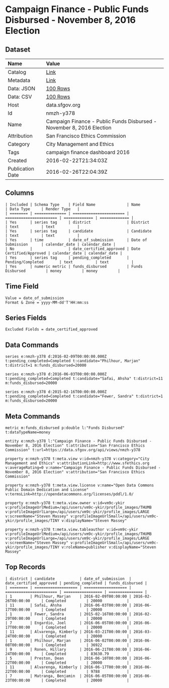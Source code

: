 # Campaign Finance - Public Funds Disbursed - November 8, 2016 Election

## Dataset

| Name | Value |
| :--- | :---- |
| Catalog | [Link](https://catalog.data.gov/dataset/campaign-finance-public-funds-disbursed-november-8-2016-election) |
| Metadata | [Link](https://data.sfgov.org/api/views/nmzh-y378) |
| Data: JSON | [100 Rows](https://data.sfgov.org/api/views/nmzh-y378/rows.json?max_rows=100) |
| Data: CSV | [100 Rows](https://data.sfgov.org/api/views/nmzh-y378/rows.csv?max_rows=100) |
| Host | data.sfgov.org |
| Id | nmzh-y378 |
| Name | Campaign Finance - Public Funds Disbursed - November 8, 2016 Election |
| Attribution | San Francisco Ethics Commission |
| Category | City Management and Ethics |
| Tags | campaign finance dashboard 2016 |
| Created | 2016-02-22T21:34:03Z |
| Publication Date | 2016-02-26T22:04:39Z |

## Columns

```ls
| Included | Schema Type    | Field Name              | Name                    | Data Type     | Render Type   |
| ======== | ============== | ======================= | ======================= | ============= | ============= |
| Yes      | series tag     | district                | District                | text          | text          |
| Yes      | series tag     | candidate               | Candidate               | text          | text          |
| Yes      | time           | date_of_submission      | Date of Submission      | calendar_date | calendar_date |
| No       |                | date_certified_approved | Date Certified/Approved | calendar_date | calendar_date |
| Yes      | series tag     | pending_completed       | Pending/Completed       | text          | text          |
| Yes      | numeric metric | funds_disbursed         | Funds Disbursed         | money         | money         |
```

## Time Field

```ls
Value = date_of_submission
Format & Zone = yyyy-MM-dd'T'HH:mm:ss
```

## Series Fields

```ls
Excluded Fields = date_certified_approved
```

## Data Commands

```ls
series e:nmzh-y378 d:2016-02-09T00:00:00.000Z t:pending_completed=Completed t:candidate="Philhour, Marjan" t:district=1 m:funds_disbursed=20000

series e:nmzh-y378 d:2016-06-03T00:00:00.000Z t:pending_completed=Completed t:candidate="Safai, Ahsha" t:district=11 m:funds_disbursed=20000

series e:nmzh-y378 d:2015-02-16T00:00:00.000Z t:pending_completed=Completed t:candidate="Fewer, Sandra" t:district=1 m:funds_disbursed=20000
```

## Meta Commands

```ls
metric m:funds_disbursed p:double l:"Funds Disbursed" t:dataTypeName=money

entity e:nmzh-y378 l:"Campaign Finance - Public Funds Disbursed - November 8, 2016 Election" t:attribution="San Francisco Ethics Commission" t:url=https://data.sfgov.org/api/views/nmzh-y378

property e:nmzh-y378 t:meta.view v:id=nmzh-y378 v:category="City Management and Ethics" v:attributionLink=http://www.sfethics.org v:averageRating=0 v:name="Campaign Finance - Public Funds Disbursed - November 8, 2016 Election" v:attribution="San Francisco Ethics Commission"

property e:nmzh-y378 t:meta.view.license v:name="Open Data Commons Public Domain Dedication and License" v:termsLink=http://opendatacommons.org/licenses/pddl/1.0/

property e:nmzh-y378 t:meta.view.owner v:id=vm9c-ykir v:profileImageUrlMedium=/api/users/vm9c-ykir/profile_images/THUMB v:profileImageUrlLarge=/api/users/vm9c-ykir/profile_images/LARGE v:screenName="Steven Massey" v:profileImageUrlSmall=/api/users/vm9c-ykir/profile_images/TINY v:displayName="Steven Massey"

property e:nmzh-y378 t:meta.view.tableauthor v:id=vm9c-ykir v:profileImageUrlMedium=/api/users/vm9c-ykir/profile_images/THUMB v:profileImageUrlLarge=/api/users/vm9c-ykir/profile_images/LARGE v:screenName="Steven Massey" v:profileImageUrlSmall=/api/users/vm9c-ykir/profile_images/TINY v:roleName=publisher v:displayName="Steven Massey"
```

## Top Records

```ls
| district | candidate           | date_of_submission  | date_certified_approved | pending_completed | funds_disbursed | 
| ======== | =================== | =================== | ======================= | ================= | =============== | 
| 1        | Philhour, Marjan    | 2016-02-09T00:00:00 | 2016-02-26T00:00:00     | Completed         | 20000           | 
| 11       | Safai, Ahsha        | 2016-06-03T00:00:00 | 2016-06-17T00:00:00     | Completed         | 20000           | 
| 1        | Fewer, Sandra       | 2015-02-16T00:00:00 | 2016-02-29T00:00:00     | Completed         | 20000           | 
| 7        | Engardio, Joel      | 2016-06-05T00:00:00 | 2016-06-17T00:00:00     | Completed         | 20000           | 
| 11       | Alvarenga, Kimberly | 2016-03-21T00:00:00 | 2016-03-24T00:00:00     | Completed         | 20000           | 
| 1        | Philhour, Marjan    | 2016-06-02T00:00:00 | 2016-06-08T00:00:00     | Completed         | 36922           | 
| 9        | Ronen, Hillary      | 2016-06-21T00:00:00 | 2016-06-24T00:00:00     | Completed         | 83630.79        | 
| 5        | Preston, Dean       | 2016-06-10T00:00:00 | 2016-06-22T00:00:00     | Completed         | 20000           | 
| 11       | Alvarenga, Kimberly | 2016-06-17T00:00:00 | 2016-06-22T00:00:00     | Completed         | 9788            | 
| 7        | Matranga, Benjamin  | 2016-06-05T00:00:00 | 2016-06-23T00:00:00     | Completed         | 20000           | 
```